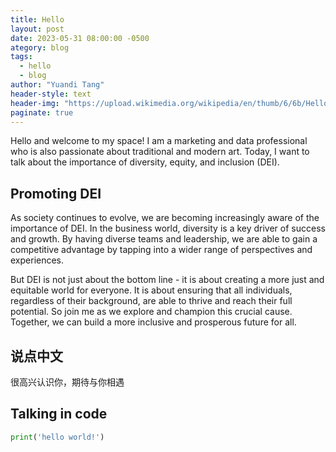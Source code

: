 ```yaml
---
title: Hello
layout: post
date: 2023-05-31 08:00:00 -0500
ategory: blog
tags:
  - hello
  - blog
author: "Yuandi Tang"
header-style: text
header-img: "https://upload.wikimedia.org/wikipedia/en/thumb/6/6b/Hello_Web_Series_%28Wordmark%29_Logo.png/1200px-Hello_Web_Series_%28Wordmark%29_Logo.png"
paginate: true
---
```



Hello and welcome to my space! I am a marketing and data professional who is also passionate about traditional and modern art. Today, I want to talk about the importance of diversity, equity, and inclusion (DEI).

## Promoting DEI
As society continues to evolve, we are becoming increasingly aware of the importance of DEI. In the business world, diversity is a key driver of success and growth. By having diverse teams and leadership, we are able to gain a competitive advantage by tapping into a wider range of perspectives and experiences.

But DEI is not just about the bottom line - it is about creating a more just and equitable world for everyone. It is about ensuring that all individuals, regardless of their background, are able to thrive and reach their full potential. So join me as we explore and champion this crucial cause. Together, we can build a more inclusive and prosperous future for all.

## 说点中文
很高兴认识你，期待与你相遇

## Talking in code
```python
print('hello world!')
```
